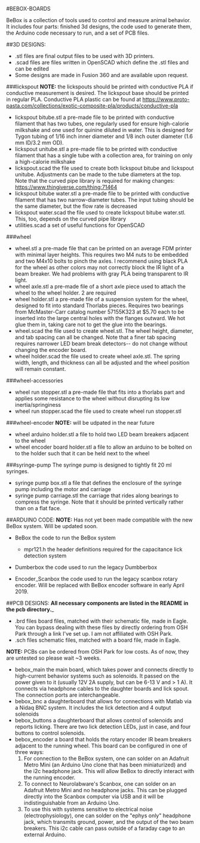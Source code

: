 #BEBOX-BOARDS

BeBox is a collection of tools used to control and measure animal behavior. It includes four parts: finished 3d designs, the code used to generate them, the Arduino code necessary to run, and a set of PCB files.

##3D DESIGNS:
- .stl files  are final output files to be used with 3D printers.
- .scad files  are files written in OpenSCAD which define the .stl files and can be edited
- Some designs are made in Fusion 360 and are available upon request.

###lickspout
__NOTE:__ the lickspouts should be printed with conductive PLA if conductive measurement is desired. The lickspout base should be printed in regular PLA. Conductive PLA plastic can be found at https://www.proto-pasta.com/collections/exotic-composite-pla/products/conductive-pla

- lickspout bitube.stl  a pre-made file to be printed with conductive filament that has two tubes, one regularly used for ensure high-calorie milkshake and one used for quinine diluted in water. This is designed for Tygon tubing of 1/16 inch inner diameter and 1/8 inch outer diameter (1.6 mm ID/3.2 mm OD). 
- lickspout unitube.stl  a pre-made file to be printed with conductive filament that has a single tube with a collection area, for training on only a high-calorie milkshake
- lickspout.scad  the file used to create both lickspout bitube and lickspout unitube. Adjustments can be made to the tube diameters at the top. Note that the curved pipe library is required for making changes: https://www.thingiverse.com/thing:71464
- lickspout bitube water.stl  a pre-made file to be printed with conductive filament that has two narrow-diameter tubes. The input tubing should be the same diameter, but the flow rate is decreased
- lickspout water.scad  the file used to create lickspout bitube water.stl. This, too, depends on the curved pipe library
- utilities.scad  a set of useful functions for OpenSCAD


###wheel
- wheel.stl  a pre-made file that can be printed on an average FDM printer with minimal layer heights. This requires two M4 nuts to be embedded and two M4x10 bolts to pinch the axles. I recommend using black PLA for the wheel as other colors may not correctly block the IR light of a beam breaker. We had problems with gray PLA being transparent to IR light.
- wheel axle.stl  a pre-made file of a short axle piece used to attach the wheel to the wheel holder. 2 are required
- wheel holder.stl  a pre-made file of a suspension system for the wheel, designed to fit into standard Thorlabs pieces. Requires two bearings from McMaster-Carr catalog number 57155K323 at $5.70 each to be inserted into the large central holes with the flanges outward. We hot glue them in, taking care not to get the glue into the bearings.
- wheel.scad  the file used to create wheel.stl. The wheel height, diameter, and tab spacing can all be changed. Note that a finer tab spacing requires narrower LED beam break detectors-- do not change without changing the encoder board.
- wheel holder.scad  the file used to create wheel axle.stl. The spring width, length, and thickness can all be adjusted and the wheel position will remain constant.

###wheel-accessories
- wheel run stopper.stl  a pre-made file that fits into a thorlabs part and applies some resistance to the wheel without disrupting its low inertia/springiness
- wheel run stopper.scad  the file used to create wheel run stopper.stl

###wheel-encoder
__NOTE:__ will be udpated in the near future

- wheel arduino holder.stl  a file to hold two LED beam breakers adjacent to the wheel
- wheel encoder board holder.stl  a file to allow an arduino to be bolted on to the holder such that it can be held next to the wheel

###syringe-pump
The syringe pump is designed to tightly fit 20 ml syringes.

- syringe pump box.stl  a file that defines the enclosure of the syringe pump including the motor and carriage
- syringe pump carriage.stl  the carriage that rides along bearings to compress the syringe. Note that it should be printed vertically rather than on a flat face.


##ARDUINO CODE:
__NOTE:__ Has not yet been made compatible with the new BeBox system. Will be updated soon.

- BeBox  the code to run the BeBox system
	- mpr121.h  the header definitions required for the capacitance lick detection system

- Dumberbox  the code used to run the legacy Dumbberbox
- Encoder_Scanbox  the code used to run the legacy scanbox rotary encoder. Will be replaced with BeBox encoder software in early April 2019.


##PCB DESIGNS:
__All necessary components are listed in the README in the pcb directory.___

- .brd files  board files, matched with their schematic file, made in Eagle. You can bypass dealing with these files by directly ordering from OSH Park through a link I've set up. I am not affiliated with OSH Park.
- .sch files  schematic files, matched with a board file, made in Eagle. 

__NOTE:__  PCBs can be ordered from OSH Park for low costs. As of now, they are untested so please wait ~3 weeks.

- bebox_main  the main board, which takes power and connects directly to high-current behavior systems such as solenoids. It passed on the power given to it (usually 12V 2A supply, but can be 6-13 V and > 1 A). It connects via headphone cables to the daughter boards and lick spout. The connection ports are interchangeable.
- bebox_bnc  a daughterboard that allows for connections with Matlab via a Nidaq BNC system. It includes the lick detection and 4 output solenoids
- bebox_buttons  a daughterboard that allows control of solenoids and reports licking. There are two lick detection LEDs, just in case, and four buttons to control solenoids.
- bebox_encoder  a board that holds the rotary encoder IR beam breakers adjacent to the running wheel. This board can be configured in one of three ways: 
	1. For connection to the BeBox system, one can solder on an Adafruit Metro Mini (an Arduino Uno clone that has been miniaturized) and the i2c headphone jack. This will allow BeBox to directly interact with the running encoder. 
	2. To connect to Neurolabware's Scanbox, one can solder on an Adafruit Metro Mini and no headphone jacks. This can be plugged directly into the Scanbox computer via USB and it will be indistinguishable from an Arduino Uno.
	3. To use this with systems sensitive to electrical noise (electrophysiology), one can solder on the "ephys only" headphone jack, which transmits ground, power, and the output of the two beam breakers. This i2c cable can pass outside of a faraday cage to an external Arduino.

